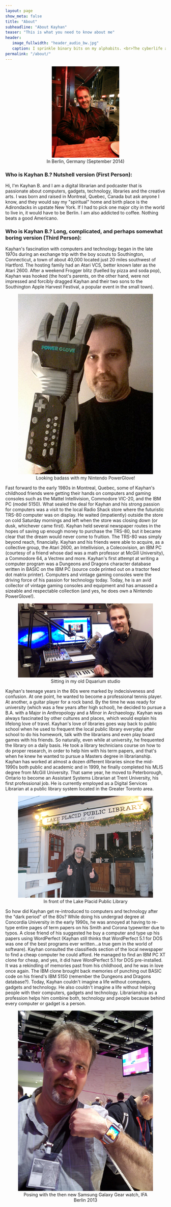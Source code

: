 ```yaml
---
layout: page
show_meta: false
title: "About"
subheadline: "About Kayhan"
teaser: "This is what you need to know about me"
header:
   image_fullwidth: "header_audio_bw.jpg"
   caption: I sprinkle binary bits on my alphabits. <br>The cyberlife and times of Kayhan B, digital librarian extraordinaire, podcaster and all around nice guy.
permalink: "/about/"
---
```


<div align="center">
	<figure>
		<img src="/images/me-berlin.jpg" width="50%" height="50%" />
		<div class="caption">
	  		<figcaption>In Berlin, Germany (September 2014)</figcaption>
	  	</div>
	</figure>
</div>

### Who is Kayhan B.? Nutshell version (First Person):

Hi, I'm Kayhan B. and I am a digital librarian and podcaster that is passionate about computers, gadgets, technology, libraries and the creative arts. I was born and raised in Montreal, Quebec, Canada but ask anyone I know, and they would say my "spiritual" home and birth place is the Adirondacks in upstate New York. If I had to pick one major city in the world to live in, it would have to be Berlin. I am also addicted to coffee. Nothing beats a good Americano.

### Who is Kayhan B.? Long, complicated, and perhaps somewhat boring version (Third Person):

Kayhan's fascination with computers and technology began in the late 1970s during an exchange trip with the boy scouts to Southington, Connecticut, a town of about 40,000 located just 20 miles southwest of Hartford. The hosting family had an Atari VCS, better known later as the Atari 2600. After a weekend Frogger blitz (fuelled by pizza and soda pop), Kayhan was hooked (the host's parents, on the other hand, were not impressed and forcibly dragged Kayhan and their two sons to the Southington Apple Harvest Festival, a popular event in the small town).

<div align="center">
	<figure>
		<img src="/images/selfie-with-powerglove.jpg" />
		<div class="caption">
	  		<figcaption>Looking badass with my Nintendo PowerGlove!</figcaption>
	  	</div>
	</figure>
</div>

Fast forward to the early 1980s in Montreal, Quebec, some of Kayhan's childhood friends were getting their hands on computers and gaming consoles such as the Mattel Intellivision, Commodore VIC-20, and the IBM PC (model 5150). What sealed the deal for Kayhan and his strong passion for computers was a visit to the local Radio Shack store where the futuristic TRS-80 computer was on display. He waited (impatiently) outside the store on cold Saturday mornings and left when the store was closing down (or dusk, whichever came first). Kayhan held several newspaper routes in the hopes of saving up enough money to purchase the TRS-80, but it became clear that the dream would never come to fruition. The TRS-80 was simply beyond reach, financially. Kayhan and his friends were able to acquire, as a collective group, the Atari 2600, an Intellivision, a Colecovision, an IBM PC (courtesy of a friend whose dad was a math professor at McGill University), a Commodore 64, a Vectrex and more. Kayhan's first attempt at writing a computer program was a Dungeons and Dragons character database written in BASIC on the IBM PC (source code printed out on a tractor feed dot matrix printer). Computers and vintage gaming consoles were the driving force of his passion for technology today. Today, he is an avid collector of vintage gaming consoles and equipment and has amassed a sizeable and respectable collection (and yes, he does own a Nintendo PowerGlove!).

<div align="center">
	<figure>
		<img src="/images/kayhan-studio.jpg" />
		<div class="caption">
			<figcaption>Sitting in my old Dquarium studio</figcaption>
		</div>
	</figure>
</div>


Kayhan's teenage years in the 80s were marked by indecisiveness and confusion. At one point, he wanted to become a professional tennis player. At another, a guitar player for a rock band. By the time he was ready for university (which was a few years after high school), he decided to pursue a B.A. with a Major in Anthropology and a Minor in Archaeology. Kayhan was always fascinated by other cultures and places, which would explain his lifelong love of travel. Kayhan's love of libraries goes way back to public school when he used to frequent the local public library everyday after school to do his homework, talk with the librarians and even play board games with his friends. So naturally, even while at university, he frequented the library on a daily basis. He took a library technicians course on how to do proper research, in order to help him with his term papers, and that's when he knew he wanted to pursue a Masters degree in librarianship. Kayhan has worked at almost a dozen different libraries since the mid-1990s both public and academic and in 1999, he finally completed his MLIS degree from McGill University. That same year, he moved to Peterborough, Ontario to become an Assistant Systems Librarian at Trent University, his first professional job. He is currently employed as a Digital Services Librarian at a public library system located in the Greater Toronto area.

<div align="center">
	<figure>
		<img src="/images/lppl.jpg" />
		<div class="caption">
			<figcaption>In front of the Lake Placid Public Library</figcaption>
		</div>
	</figure>
</div>


So how did Kayhan get re-introduced to computers and technology after the "dark period" of the 80s? While doing his undergrad degree at Concordia University in the early 1990s, he was annoyed at having to re-type entire pages of term papers on his Smith and Corona typewriter due to typos. A close friend of his suggested he buy a computer and type up his papers using WordPerfect (Kayhan still thinks that WordPerfect 5.1 for DOS was one of the best programs ever written...a true gem in the world of software). Kayhan consulted the classifieds section of the local newspaper to find a cheap computer he could afford. He managed to find an IBM PC XT clone for cheap, and yes, it did have WordPerfect 5.1 for DOS pre-installed. It was a rekindling of memories past from his childhood, and he was in love once again. The IBM clone brought back memories of punching out BASIC code on his friend's IBM 5150 (remember the Dungeons and Dragons database?). Today, Kayhan couldn't imagine a life without computers, gadgets and technology. He also couldn't imagine a life without helping people with their computers, gadgets and technology. Librarianship as a profession helps him combine both, technology and people because behind every computer or gadget is a person.

<div align="center">
	<figure>
		<img src="/images/me-with-samsung-gear.jpg" />
		<div class="caption">
			<figcaption>Posing with the then new Samsung Galaxy Gear watch, IFA Berlin 2013</figcaption>
		</div>
	</figure>
</div>
